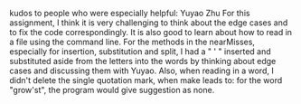 kudos to people who were especially helpful: Yuyao Zhu
For this assignment, I think it is very challenging to think about the edge cases and to fix the code correspondingly. It is also good to learn about how to read in a file using the command line.
For the methods in the nearMisses, especially for insertion, substitution and split, I had a " ' " inserted and substituted aside from the letters into the words by thinking about edge cases and discussing them with Yuyao. Also, when reading in a word, I didn't delete the single quotation mark, when make leads to: for the word "grow'st", the program would give suggestion as none.